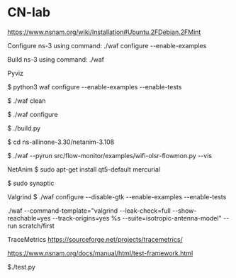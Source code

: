 # CN-lab

https://www.nsnam.org/wiki/Installation#Ubuntu.2FDebian.2FMint


Configure ns-3 using command: ./waf configure --enable-examples

Build ns-3 using command: ./waf

Pyviz

$ python3 waf configure --enable-examples --enable-tests

$ ./waf clean

$ ./waf configure

$ ./build.py 

$ cd ns-allinone-3.30/netanim-3.108

$ ./waf --pyrun src/flow-monitor/examples/wifi-olsr-flowmon.py --vis

NetAnim
$ sudo apt-get install qt5-default mercurial

$ sudo synaptic

Valgrind
$ ./waf configure --disable-gtk --enable-examples --enable-tests

./waf --command-template="valgrind --leak-check=full --show-reachable=yes --track-origins=yes %s --suite=isotropic-antenna-model" --run scratch/first

TraceMetrics
https://sourceforge.net/projects/tracemetrics/


https://www.nsnam.org/docs/manual/html/test-framework.html

$./test.py
